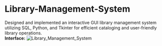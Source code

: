 # Library-Management-System
Designed and implemented an interactive GUI library management system utilizing SQL, Python, and Tkinter for efficient cataloging and user-friendly library operations.<br>
**Interface:**
![Library_Management_System](https://github.com/Akshaya-Kumar-Maharana/Library-Management-System/assets/99114572/02294180-02e3-4900-a7fa-fdb1f4bdd331)
